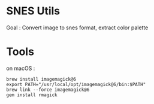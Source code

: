 # SNES Utils

Goal : Convert image to snes format, extract color palette

# Tools

on macOS :

```
brew install imagemagick@6
export PATH="/usr/local/opt/imagemagick@6/bin:$PATH"
brew link --force imagemagick@6
gem install rmagick
```
